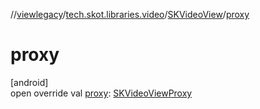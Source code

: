 //[viewlegacy](../../../index.md)/[tech.skot.libraries.video](../index.md)/[SKVideoView](index.md)/[proxy](proxy.md)

# proxy

[android]\
open override val [proxy](proxy.md): [SKVideoViewProxy](../-s-k-video-view-proxy/index.md)
